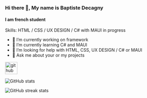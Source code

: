### Hi there 👋, My name is Baptiste Decagny
#### I am french student

Skills: HTML / CSS / UX DESIGN / C# with MAUI in progress

- 🔭 I’m currently working on framework 
- 🌱 I’m currently learning C# and MAUI 
- 🤔 I’m looking for help with HTML, CSS, UX DESIGN / C# or MAUI 
- 💬 Ask me about your or my projects 


[<img src='https://cdn.jsdelivr.net/npm/simple-icons@3.0.1/icons/github.svg' alt='github' height='40'>](https://github.com/baptistedecgny)  

![GitHub stats](https://github-readme-stats.vercel.app/api?username=baptistedecgny&show_icons=true)  

![GitHub streak stats](https://streak-stats.demolab.com/?user=baptistedecgny)  

